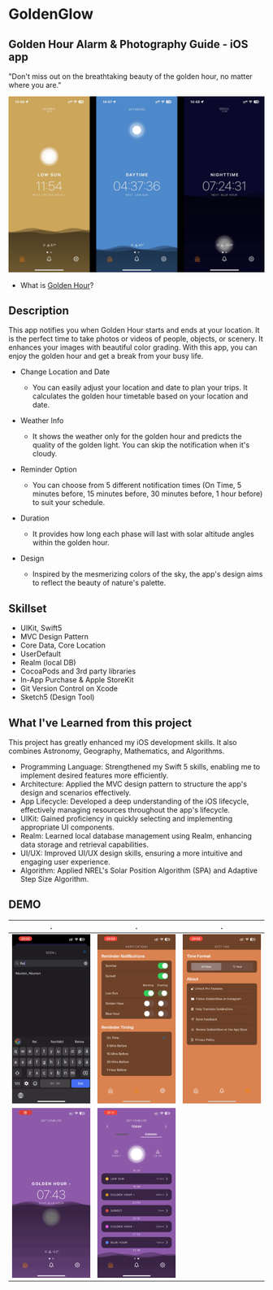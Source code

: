 # GoldenGlow
## Golden Hour Alarm & Photography Guide - iOS app
"Don't miss out on the breathtaking beauty of the golden hour, no matter where you are."

![GoldenGlow Example](/README/golden_glow_demo.JPG)

- What is [Golden Hour](https://en.wikipedia.org/wiki/Golden_hour_(photography))?

## Description
This app notifies you when Golden Hour starts and ends at your location. It is the perfect time to take photos or videos of people, objects, or scenery. It enhances your images with beautiful color grading. With this app, you can enjoy the golden hour and get a break from your busy life.

- Change Location and Date
  - You can easily adjust your location and date to plan your trips. It calculates the golden hour timetable based on your location and date.

- Weather Info
  - It shows the weather only for the golden hour and predicts the quality of the golden light. You can skip the notification when it's cloudy.

- Reminder Option
  - You can choose from 5 different notification times (On Time, 5 minutes before, 15 minutes before, 30 minutes before, 1 hour before) to suit your schedule.

- Duration
  - It provides how long each phase will last with solar altitude angles within the golden hour.

- Design
  - Inspired by the mesmerizing colors of the sky, the app's design aims to reflect the beauty of nature's palette.
 
## Skillset

- UIKit, Swift5
- MVC Design Pattern
- Core Data, Core Location
- UserDefault
- Realm (local DB)
- CocoaPods and 3rd party libraries
- In-App Purchase & Apple StoreKit
- Git Version Control on Xcode 
- Sketch5 (Design Tool)

## What I've Learned from this project
This project has greatly enhanced my iOS development skills. It also combines Astronomy, Geography, Mathematics, and Algorithms.

- Programming Language: Strengthened my Swift 5 skills, enabling me to implement desired features more efficiently.
- Architecture: Applied the MVC design pattern to structure the app's design and scenarios effectively.
- App Lifecycle: Developed a deep understanding of the iOS lifecycle, effectively managing resources throughout the app's lifecycle.
- UIKit: Gained proficiency in quickly selecting and implementing appropriate UI components.
- Realm: Learned local database management using Realm, enhancing data storage and retrieval capabilities.
- UI/UX: Improved UI/UX design skills, ensuring a more intuitive and engaging user experience.
- Algorithm: Applied NREL's Solar Position Algorithm (SPA) and Adaptive Step Size Algorithm.

## DEMO
.              |.|.  
:-------------------------:|:-------------------------:|:-------------------------:
![](/README/demo1.GIF)  |  ![](README/demo2.GIF) |  ![](README/demo3.GIF)
![](/README/demo4.GIF)  |![](/README/demo5.GIF)  |
